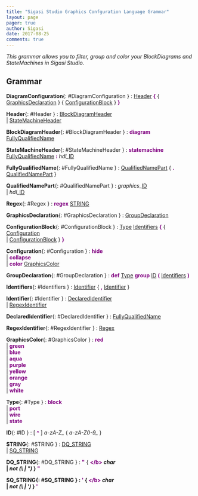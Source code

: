 ```yaml
---
title: "Sigasi Studio Graphics Confguration Language Grammar"
layout: page 
pager: true
author: Sigasi
date: 2017-08-25
comments: true
---
```

<em>This grammar allows you to filter, group and color your BlockDiagrams and StateMachines in Sigasi Studio.</em>  
## Grammar
  
**DiagramConfiguration**{: #DiagramConfiguration }
:	<a href="#Header">Header</a> <font color="purple"><b>{</b></font>  { <a href="#GraphicsDeclaration">GraphicsDeclaration</a>  }   { <a href="#ConfigurationBlock">ConfigurationBlock</a>  }  <font color="purple"><b>}</b></font> 
  
**Header**{: #Header }
:	<a href="#BlockDiagramHeader">BlockDiagramHeader</a>   
        | <a href="#StateMachineHeader">StateMachineHeader</a> 
  
**BlockDiagramHeader**{: #BlockDiagramHeader }
:	<font color="purple"><b>diagram</b></font> <a href="#FullyQualifiedName">FullyQualifiedName</a> 
  
**StateMachineHeader**{: #StateMachineHeader }
:	<font color="purple"><b>statemachine</b></font> <a href="#FullyQualifiedName">FullyQualifiedName</a> <font color="purple"><b>:</b></font> <em>hdl\_</em><a href="#ID">ID</a> 
  
**FullyQualifiedName**{: #FullyQualifiedName }
:	<a href="#QualifiedNamePart">QualifiedNamePart</a>  { <font color="purple"><b>.</b></font> <a href="#QualifiedNamePart">QualifiedNamePart</a>  }  
  
**QualifiedNamePart**{: #QualifiedNamePart }
:	<em>graphics\_</em><a href="#ID">ID</a>   
        | <em>hdl\_</em><a href="#ID">ID</a> 
  
**Regex**{: #Regex }
:	<font color="purple"><b>regex</b></font> <a href="#STRING">STRING</a> 
  
**GraphicsDeclaration**{: #GraphicsDeclaration }
:	<a href="#GroupDeclaration">GroupDeclaration</a> 
  
**ConfigurationBlock**{: #ConfigurationBlock }
:	<a href="#Type">Type</a> <a href="#Identifiers">Identifiers</a> <font color="purple"><b>{</b></font>  { <a href="#Configuration">Configuration</a>   
         | <a href="#ConfigurationBlock">ConfigurationBlock</a>  }  <font color="purple"><b>}</b></font> 
  
**Configuration**{: #Configuration }
:	<font color="purple"><b>hide</b></font>   
        | <font color="purple"><b>collapse</b></font>   
        | <font color="purple"><b>color</b></font> <a href="#GraphicsColor">GraphicsColor</a> 
  
**GroupDeclaration**{: #GroupDeclaration }
:	<font color="purple"><b>def</b></font> <a href="#Type">Type</a> <font color="purple"><b>group</b></font> <a href="#ID">ID</a> <font color="purple"><b>(</b></font> <a href="#Identifiers">Identifiers</a> <font color="purple"><b>)</b></font> 
  
**Identifiers**{: #Identifiers }
:	<a href="#Identifier">Identifier</a>  { <font color="purple"><b>,</b></font> <a href="#Identifier">Identifier</a>  }  
  
**Identifier**{: #Identifier }
:	<a href="#DeclaredIdentifier">DeclaredIdentifier</a>   
        | <a href="#RegexIdentifier">RegexIdentifier</a> 
  
**DeclaredIdentifier**{: #DeclaredIdentifier }
:	<a href="#FullyQualifiedName">FullyQualifiedName</a> 
  
**RegexIdentifier**{: #RegexIdentifier }
:	<a href="#Regex">Regex</a> 
  
**GraphicsColor**{: #GraphicsColor }
:	<font color="purple"><b>red</b></font>   
        | <font color="purple"><b>green</b></font>   
        | <font color="purple"><b>blue</b></font>   
        | <font color="purple"><b>aqua</b></font>   
        | <font color="purple"><b>purple</b></font>   
        | <font color="purple"><b>yellow</b></font>   
        | <font color="purple"><b>orange</b></font>   
        | <font color="purple"><b>gray</b></font>   
        | <font color="purple"><b>white</b></font> 
  
**Type**{: #Type }
:	<font color="purple"><b>block</b></font>   
        | <font color="purple"><b>port</b></font>   
        | <font color="purple"><b>wire</b></font>   
        | <font color="purple"><b>state</b></font> 
  
**ID**{: #ID }
:	 \[ <font color="purple"><b>^</b></font>  ]  <em>a-zA-Z\_</em> { <em>a-zA-Z0-9\_</em> }  
  
**STRING**{: #STRING }
:	<a href="#DQ_STRING">DQ\_STRING</a>   
        | <a href="#SQ_STRING">SQ\_STRING</a> 
  
**DQ\_STRING**{: #DQ_STRING }
:	<font color="purple"><b>"</b></font>  { <font color="purple"><b>\</b></font> <em>char</em>  
         | <em>not (\ | ")</em> }  <font color="purple"><b>"</b></font> 
  
**SQ\_STRING**{: #SQ_STRING }
:	<font color="purple"><b>'</b></font>  { <font color="purple"><b>\</b></font> <em>char</em>  
         | <em>not (\ | ')</em> }  <font color="purple"><b>'</b></font> 
